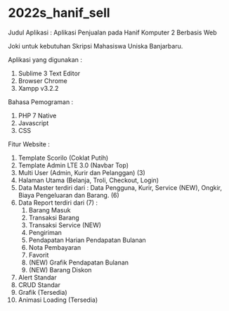 # 2022s_hanif_sell
Judul Aplikasi :  Aplikasi Penjualan pada Hanif Komputer 2 Berbasis Web

Joki untuk kebutuhan Skripsi Mahasiswa Uniska Banjarbaru.

Aplikasi yang digunakan :
1. Sublime 3 Text Editor
2. Browser Chrome
3. Xampp v3.2.2

Bahasa Pemograman :
1. PHP 7 Native
2. Javascript
3. CSS

Fitur Website :
1. Template Scorilo (Coklat Putih)
2. Template Admin LTE 3.0 (Navbar Top) 
3. Multi User (Admin, Kurir dan Pelanggan) (3)
4. Halaman Utama (Belanja, Troli, Checkout, Login)
5. Data Master terdiri dari : Data Pengguna, Kurir, Service (NEW), Ongkir, Biaya Pengeluaran dan Barang. (6)
6. Data Report terdiri dari (7) : 
	1. Barang Masuk
	2. Transaksi Barang
	3. Transaksi Service (NEW)
	4. Pengiriman
	5. Pendapatan Harian Pendapatan Bulanan
	6. Nota Pembayaran
	7. Favorit
	8. (NEW) Grafik Pendapatan Bulanan
	9. (NEW) Barang Diskon
7. Alert Standar
8. CRUD Standar
9. Grafik (Tersedia)
10. Animasi Loading (Tersedia)